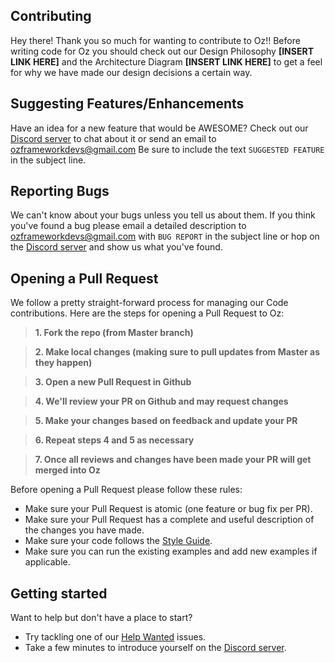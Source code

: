## Contributing
Hey there! Thank you so much for wanting to contribute to Oz!!
Before writing code for Oz you should check out our Design Philosophy **[INSERT LINK HERE]** and the Architecture Diagram **[INSERT LINK HERE]** to get a feel for why we have made our design decisions a certain way.


## Suggesting Features/Enhancements
Have an idea for a new feature that would be AWESOME? Check out our [Discord server](https://discord.gg/yjKsWS6) to chat about it or send an email to ozframeworkdevs@gmail.com Be sure to include the text `SUGGESTED FEATURE` in the subject line.

## Reporting Bugs
We can't know about your bugs unless you tell us about them. If you think you've found a bug please email a detailed description to ozframeworkdevs@gmail.com with `BUG REPORT` in the subject line or hop on the [Discord server](https://discord.gg/yjKsWS6) and show us what you've found.

## Opening a Pull Request
We follow a pretty straight-forward process for managing our Code contributions. Here are the steps for opening a Pull Request to Oz:

>__1. Fork the repo (from Master branch)__

>__2. Make local changes (making sure to pull updates from Master as they happen)__

>__3. Open a new Pull Request in Github__

>__4. We'll review your PR on Github and may request changes__

>__5. Make your changes based on feedback and update your PR__

>__6. Repeat steps 4 and 5 as necessary__

>__7. Once all reviews and changes have been made your PR will get merged into Oz__

Before opening a Pull Request please follow these rules:

- Make sure your Pull Request is atomic (one feature or bug fix per PR).
- Make sure your Pull Request has a complete and useful description of the changes you have made.
- Make sure your code follows the [Style Guide](https://github.com/greenarrowdb/oz/wiki/Style-Guide).
- Make sure you can run the existing examples and add new examples if applicable.


## Getting started
Want to help but don't have a place to start?

- Try tackling one of our [Help Wanted](https://github.com/greenarrowdb/oz/labels/help%20wanted) issues.
- Take a few minutes to introduce yourself on the [Discord server](https://discord.gg/yjKsWS6).
